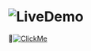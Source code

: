 # ![LiveDemo](https://img.shields.io/badge/WatchLiveDemo-05122A?style=flat&color=yellow)
:round_pushpin:[![ClickMe](https://img.shields.io/badge/ClickMe-05122A?style=flat&logo=clickme)](https://jeelgajera.github.io/JavaScript_Projects/P3_Reviews/index.html)